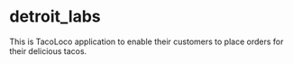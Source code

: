 # detroit_labs
This is TacoLoco application to enable their customers to place orders for their delicious tacos.
